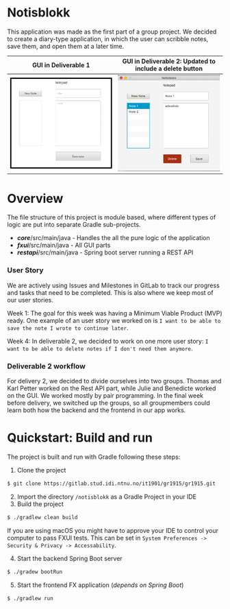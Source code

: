 # Notisblokk
This application was made as the first part of a group project. 
We decided to create a diary-type application, in which the user can scribble notes,
save them, and open them at a later time.

GUI in Deliverable 1          |  GUI in Deliverable 2: Updated to include a delete button
:-------------------------:|:-------------------------:
![Image of the graphical user interface of the application.](docs/Notisblokk.png)  |  ![Image of the graphical user interface of the application with deletebutton.](docs/Notisblokk_D2.png)


# Overview 
The file structure of this project is module based, where different types of logic are put into
separate Gradle sub-projects.

- ***core***/src/main/java - Handles the all the pure logic of the application
- ***fxui***/src/main/java - All GUI parts
- ***restapi***/src/main/java - Spring boot server running a REST API

### User Story
We are actively using Issues and Milestones in GitLab to track our progress and tasks that
need to be completed. This is also where we keep most of our user stories.

Week 1: The goal for this week was having a Minimum Viable Product (MVP) ready. One example of an
user story we worked on is `I want to be able to save the note I wrote to continue later`.

Week 4: In deliverable 2, we decided to work on one more user story: `I want to be able to delete notes if I don't need them anymore`.

### Deliverable 2 workflow

For delivery 2, we decided to divide ourselves into two groups. Thomas and Karl Petter worked on the Rest API part, while Julie and Benedicte worked on the GUI. We worked mostly by pair programming. In the final week before delivery, we switched up the groups, so all groupmembers could learn both how the backend and the frontend in our app works. 

# Quickstart: Build and run

The project is built and run with Gradle following these steps:

1. Clone the project
```bash
$ git clone https://gitlab.stud.idi.ntnu.no/it1901/gr1915/gr1915.git
```
2. Import the directory `/notisblokk` as a Gradle Project in your IDE
3. Build the project
```bash
$ ./gradlew clean build
```

If you are using macOS you might have to approve your IDE to control your computer to pass FXUI
tests. This can be set in `System Preferences -> Security & Privacy -> Accessability`.

4. Start the backend Spring Boot server
```bash
$ ./gradew bootRun
```
5. Start the frontend FX application (*depends on Spring Boot*)
```bash
$ ./gradlew run
```
